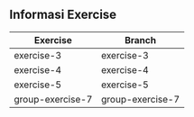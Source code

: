 ## Informasi Exercise

| Exercise         | Branch           |
| ---------------- | ---------------- |
| exercise-3       | exercise-3       |
| exercise-4       | exercise-4       |
| exercise-5       | exercise-5       |
| group-exercise-7 | group-exercise-7 |
